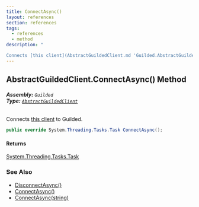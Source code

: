 ```yaml
---
title: ConnectAsync()
layout: references
section: references
tags:
  - references
  - method
description: "

Connects [this client](AbstractGuildedClient.md 'Guilded.AbstractGuildedClient') to Guilded."
---
```


## AbstractGuildedClient.ConnectAsync() Method
###### **Assembly:** `Guilded`<br/>**Type:** [`AbstractGuildedClient`](AbstractGuildedClient.md 'Guilded.AbstractGuildedClient')

Connects [this client](AbstractGuildedClient.md 'Guilded.AbstractGuildedClient') to Guilded.

```csharp
public override System.Threading.Tasks.Task ConnectAsync();
```

#### Returns
[System.Threading.Tasks.Task](https://docs.microsoft.com/en-us/dotnet/api/System.Threading.Tasks.Task 'System.Threading.Tasks.Task')

### See Also
- [DisconnectAsync()](AbstractGuildedClient.DisconnectAsync().md 'Guilded.AbstractGuildedClient.DisconnectAsync()')
- [ConnectAsync()](GuildedBotClient.ConnectAsync().md 'Guilded.GuildedBotClient.ConnectAsync()')
- [ConnectAsync(string)](GuildedBotClient.ConnectAsync(string).md 'Guilded.GuildedBotClient.ConnectAsync(string)')